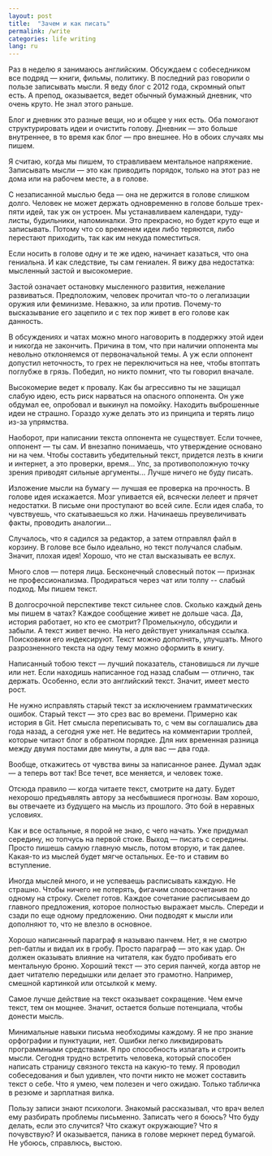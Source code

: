 ```yaml
---
layout: post
title:  "Зачем и как писать"
permalink: /write
categories: life writing
lang: ru
---
```


Раз в неделю я занимаюсь английским. Обсуждаем с собеседником все подряд — книги,
фильмы, политику. В последний раз говорили о пользе записывать мысли. Я веду
блог с 2012 года, скромный опыт есть. А препод, оказывается, ведет обычный
бумажный дневник, что очень круто. Не знал этого раньше.

Блог и дневник это разные вещи, но и общее у них есть. Оба помогают
структурировать идеи и очистить голову. Дневник — это больше внутреннее, в то
время как блог — про внешнее. Но в обоих случаях мы пишем.

Я считаю, когда мы пишем, то стравливаем ментальное напряжение. Записывать мысли
— это как приводить порядок, только на этот раз не дома или на рабочем месте, а
в голове.

С незаписанной мыслью беда — она не держится в голове слишком долго. Человек не
может держать одновременно в голове больше трех-пяти идей, так уж он устроен. Мы
устанавливаем календари, туду-листы, будильники, напоминалки. Это прекрасно, но
будет круто еще и записывать. Потому что со временем идеи либо теряются, либо
перестают приходить, так как им некуда поместиться.

Если носить в голове одну и те же идею, начинает казаться, что она гениальна. И
как следствие, ты сам гениален. Я вижу два недостатка: мысленный застой и
высокомерие.

Застой означает остановку мысленного развития, нежелание
развиваться. Предположим, человек прочитал что-то о легализации оружия или
феминизме. Неважно, за или против. Почему-то высказывание его зацепило и с тех
пор живет в его голове как данность.

В обсуждениях и чатах можно много наговорить в поддержку этой идеи и никогда не
закончить. Причина в том, что при наличии оппонента мы невольно отклоняемся от
первоначальной темы. А уж если оппонент допустил неточность, то грех не
переключиться на нее, чтобы втоптать поглубже в грязь. Победил, но никто помнит,
что ты говорил вначале.

Высокомерие ведет к провалу. Как бы агрессивно ты не защищал слабую идею, есть
риск нарваться на опасного оппонента. Он уже обдумал ее, опробовал и выкинул на
помойку. Находить выброшенные идеи не страшно. Гораздо хуже делать это из
принципа и терять лицо из-за упрямства.

Наоборот, при написании текста оппонента не существует. Если точнее, оппонент —
ты сам. И внезапно понимаешь, что утверждение основано ни на чем. Чтобы
составить убедительный текст, придется лезть в книги и интернет, а это проверки,
время... Упс, за противоположную точку зрения приводят сильные
аргументы... Лучше ничего не буду писать.

Изложение мысли на бумагу — лучшая ее проверка на прочность. В голове идея
искажается. Мозг упивается ей, всячески лелеет и прячет недостатки. В письме они
проступают во всей силе. Если идея слаба, то чувствуешь, что скатываешься ко
лжи. Начинаешь преувеличивать факты, проводить аналогии...

Случалось, что я садился за редактор, а затем отправлял файл в корзину. В голове
все было идеально, но текст получался слабым. Значит, плохая идея! Хорошо, что
не стал высказывать ее вслух.

Много слов — потеря лица. Бесконечный словесный поток — признак не
профессионализма. Продираться через чат или толпу -- слабый подход. Мы пишем
текст.

В долгосрочной перспективе текст сильнее слов. Сколько каждый день мы пишем в
чатах? Каждое сообщение живет не дольше часа. Да, история работает, но кто ее
смотрит? Промелькнуло, обсудили и забыли. А текст живет вечно. На него действует
уникальная ссылка. Поисковики его индексируют. Текст можно дополнять,
улучшать. Много разрозненного текста на одну тему можно оформить в книгу.

Написанный тобою текст — лучший показатель, становишься ли лучше или нет. Если
находишь написанное год назад слабым — отлично, так держать. Особенно, если это
английский текст. Значит, имеет место рост.

Не нужно исправлять старый текст за исключением грамматических ошибок. Старый
текст — это срез вас во времени. Примерно как история в Git. Нет смысла
переписывать то, с чем вы соглашались два года назад, а сегодня уже нет. Не
ведитесь на комментарии троллей, которые читают блог в обратном порядке. Для них
временная разница между двумя постами две минуты, а для вас — два года.

Вообще, откажитесь от чувства вины за написанное ранее. Думал эдак — а теперь
вот так! Все течет, все меняется, и человек тоже.

Отсюда правило — когда читаете текст, смотрите на дату. Будет нехорошо
предъявлять автору за несбывшиеся прогнозы. Вам хорошо, вы отвечаете из будущего
на мысль из прошлого. Это бой в неравных условиях.

Как и все остальные, я порой не знаю, с чего начать. Уже придумал середину, но
топчусь на первой стоке. Выход — писать с середины. Просто пишешь самую главную
мысль, потом вторую, и так далее. Какая-то из мыслей будет мягче
остальных. Ее-то и ставим во вступление.

Иногда мыслей много, и не успеваешь расписывать каждую. Не страшно. Чтобы ничего
не потерять, фигачим словосочетания по одному на строку. Скелет готов. Каждое
сочетание расписываем до главного предложения, которое полностью выражает
мысль. Спереди и сзади по еще одному предложению. Они подводят к мысли или
дополняют то, что не влезло в основное.

Хорошо написанный параграф я называю панчем. Нет, я не смотрю реп-батлы и видал
их в гробу. Просто параграф — это как удар. Он должен оказывать влияние на
читателя, как будто пробивать его ментальную броню. Хороший текст — это серия
панчей, когда автор не дает читателю передышки или делает это
грамотно. Например, смешной картинкой или отсылкой к мему.

Самое лучше действие на текст оказывает сокращение. Чем емче текст, тем он
мощнее. Значит, остается больше потенциала, чтобы донести мысль.

Минимальные навыки письма необходимы каждому. Я не про знание орфографии и
пунктуации, нет. Ошибки легко ликвидировать программными средствами. Я про
способность излагать и строить мысли. Сегодня трудно встретить человека, который
способен написать страницу связного текста на какую-то тему. Я проводил
собеседования и был удивлен, что почти никто не может составить текст о
себе. Что я умею, чем полезен и чего ожидаю. Только табличка в резюме и
зарплатная вилка.

Пользу записи знают психологи. Знакомый рассказывал, что врач велел ему
разбирать проблемы письменно. Записать чего я боюсь? Что буду делать, если это
случится? Что скажут окружающие? Что я почувствую? И оказывается, паника в
голове меркнет перед бумагой. Не убоюсь, справлюсь, выстою.
